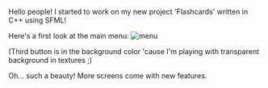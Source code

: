 Hello people! I started to work on my new project 'Flashcards' written in C++ using SFML!

Here's a first look at the main menu:
![menu](https://cloud.githubusercontent.com/assets/20641848/18225310/4e01174a-71f0-11e6-8e4a-b029bd2b135d.png)

(Third button is in the background color 'cause I'm playing with transparent background in textures ;)

Oh... such a beauty! More screens come with new features.
